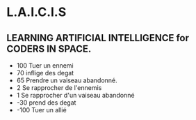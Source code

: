 # L.A.I.C.I.S
## LEARNING ARTIFICIAL INTELLIGENCE for CODERS IN SPACE.

-  100 Tuer un ennemi
-   70 inflige des degat
-   65 Prendre un vaiseau abandonné.
-    2 Se rapprocher de l'ennemis
-    1 Se rapprocher d'un vaiseau abandonné
-  -30 prend des degat
- -100 Tuer un allié




